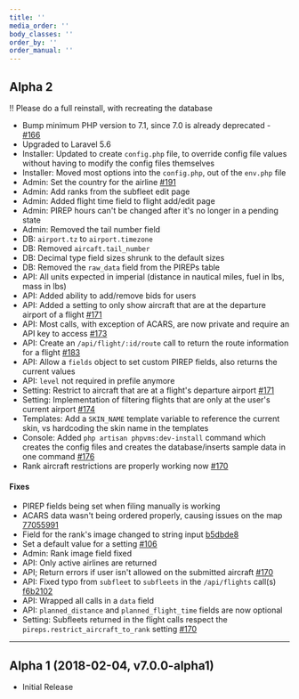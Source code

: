 ```yaml
---
title: ''
media_order: ''
body_classes: ''
order_by: ''
order_manual: ''
---
```


## Alpha 2

!! Please do a full reinstall, with recreating the database

- Bump minimum PHP version to 7.1, since 7.0 is already deprecated - [#166](https://github.com/nabeelio/phpvms/issues/166)
- Upgraded to Laravel 5.6
- Installer: Updated to create `config.php` file, to override config file values without having to modify the config files themselves
- Installer: Moved most options into the `config.php`, out of the `env.php` file
- Admin: Set the country for the airline [#191](https://github.com/nabeelio/phpvms/issues/191)
- Admin: Add ranks from the subfleet edit page
- Admin: Added flight time field to flight add/edit page
- Admin: PIREP hours can't be changed after it's no longer in a pending state
- Admin: Removed the tail number field
- DB: `airport.tz` to `airport.timezone`
- DB: Removed `aircaft.tail_number`
- DB: Decimal type field sizes shrunk to the default sizes
- DB: Removed the `raw_data` field from the PIREPs table
- API: All units expected in imperial (distance in nautical miles, fuel in lbs, mass in lbs)
- API: Added ability to add/remove bids for users
- API: Added a setting to only show aircraft that are at the departure airport of a flight [#171](https://github.com/nabeelio/phpvms/issues/171)
- API: Most calls, with exception of ACARS, are now private and require an API key to access [#173](https://github.com/nabeelio/phpvms/issues/173)
- API: Create an `/api/flight/:id/route` call to return the route information for a flight [#183](https://github.com/nabeelio/phpvms/issues/183)
- API: Allow a `fields` object to set custom PIREP fields, also returns the current values
- API: `level` not required in prefile anymore
- Setting: Restrict to aircraft that are at a flight's departure airport [#171](https://github.com/nabeelio/phpvms/issues/171)
- Setting: Implementation of filtering flights that are only at the user's current airport [#174](https://github.com/nabeelio/phpvms/issues/174)
- Templates: Add a `SKIN_NAME` template variable to reference the current skin, vs hardcoding the skin name in the templates
- Console: Added `php artisan phpvms:dev-install` command which creates the config files and creates the database/inserts sample data in one command [#176](https://github.com/nabeelio/phpvms/issues/176)
- Rank aircraft restrictions are properly working now [#170](https://github.com/nabeelio/phpvms/issues/170)

#### Fixes

- PIREP fields being set when filing manually is working
- ACARS data wasn't being ordered properly, causing issues on the map [77055991](https://github.com/nabeelio/phpvms/commit/77055991af36877552e1921466987d3066774d6b)
- Field for the rank's image changed to string input [b5dbde8](https://github.com/nabeelio/phpvms/commit/b5dbde84c4c786799f474117381b8227642f0777)
- Set a default value for a setting [#106](https://github.com/nabeelio/phpvms/issues/106)
- Admin: Rank image field fixed
- API: Only active airlines are returned
- API; Return errors if user isn't allowed on the submitted aircraft [#170](https://github.com/nabeelio/phpvms/issues/170)
- API: Fixed typo from `subfleet` to `subfleets` in the `/api/flights` call(s) [f6b2102](https://github.com/nabeelio/phpvms/commit/f6b2102e4827da6177eb4eee0c3ce0d38eb78ce3)
- API: Wrapped all calls in a `data` field
- API: `planned_distance` and `planned_flight_time` fields are now optional
- Setting: Subfleets returned in the flight calls respect the `pireps.restrict_aircraft_to_rank` setting [#170](https://github.com/nabeelio/phpvms/issues/170)

------

## Alpha 1 (2018-02-04, v7.0.0-alpha1)

- Initial Release
